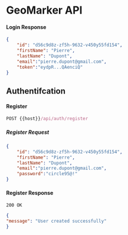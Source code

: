 # GeoMarker API

#### Login Response

```json
{
	"id": "d56c9d8z-zf5h-9632-v450y55fd154",
	"firstName": "Pierre",
	"lastName": "Dupont",
	"email":"pierre.dupont@gmail.com",
	"token":"eydpR...QAenciQ"
}
```


## Authentifcation

#### Register

```js
POST {{host}}/api/auth/register
```


##### Register Request

```json
{
	"id": "d56c9d8z-zf5h-9632-v450y55fd154",
	"firstName": "Pierre",
	"lastName": "Dupont",
	"email":"pierre.dupont@gmail.com",
	"password":"circle95@!"
}
```

#### Register Response

```json{
200 OK
```

```json
{
"message": "User created successfully"
}
```
